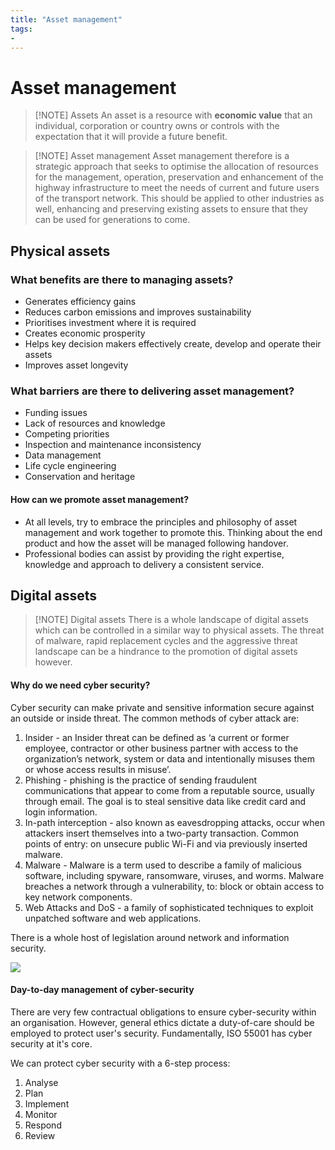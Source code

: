 ```yaml
---
title: "Asset management"
tags: 
- 
---
```

# Asset management


> [!NOTE] Assets
> An asset is a resource with **economic value** that an individual, corporation or country owns or controls with the expectation that it will provide a future benefit.

> [!NOTE] Asset management
> Asset management therefore is a strategic approach that seeks to optimise the allocation of resources for the management, operation, preservation and enhancement of the highway infrastructure to meet the needs of current and future users of the transport network. This should be applied to other industries as well, enhancing and preserving existing assets to ensure that they can be used for generations to come.

## Physical assets
### What benefits are there to managing assets?
 - Generates efficiency gains
 - Reduces carbon emissions and improves sustainability
 - Prioritises investment where it is required
 - Creates economic prosperity
 - Helps key decision makers effectively create, develop and operate their assets
 - Improves asset longevity

### What barriers are there to delivering asset management?
 - Funding issues
 - Lack of resources and knowledge
 - Competing priorities
 - Inspection and maintenance inconsistency
 - Data management
 - Life cycle engineering
 - Conservation and heritage

#### How can we promote asset management?
 - At all levels, try to embrace the principles and philosophy of asset management and work together to promote this. Thinking about the end product and how the asset will be managed following handover.
 - Professional bodies can assist by providing the right expertise, knowledge and approach to delivery a consistent service.

## Digital assets


> [!NOTE] Digital assets
> There is a whole landscape of digital assets which can be controlled in a similar way to physical assets. The threat of malware, rapid replacement cycles and the aggressive threat landscape can be a hindrance to the promotion of digital assets however. 

#### Why do we need cyber security?
Cyber security can make private and sensitive information secure against an outside or inside threat. The common methods of cyber attack are:

1) Insider - an Insider threat can be defined as ‘a current or former employee, contractor or other business partner with access to the organization’s network, system or data and intentionally misuses them or whose access results in misuse’.
2) Phishing - phishing is the practice of sending fraudulent communications that appear to come from a reputable source, usually through email. The goal is to steal sensitive data like credit card and login information.
3) In-path interception - also known as eavesdropping attacks, occur when attackers insert themselves into a two-party transaction. Common points of entry: on unsecure public Wi-Fi and via previously inserted malware.
4) Malware - Malware is a term used to describe a family of malicious software, including spyware, ransomware, viruses, and worms. Malware breaches a network through a vulnerability, to: block or obtain access to key network components.
5) Web Attacks and DoS - a family of sophisticated techniques to exploit unpatched software and web applications.

There is a whole host of legislation around network and information security.

![](attachments/Pasted%20image%2020221116150607.png)

#### Day-to-day management of cyber-security
There are very few contractual obligations to ensure cyber-security within an organisation. However, general ethics dictate a duty-of-care should be employed to protect user's security. Fundamentally, ISO 55001 has cyber security at it's core.

We can protect cyber security with a 6-step process:
1) Analyse
2) Plan
3) Implement
4) Monitor
5) Respond
6) Review

